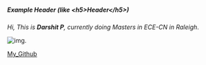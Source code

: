 ##### Example Header (like \<h5\>Header\</h5\>)

*Hi, This is **Darshit P**, currently doing Masters in ECE-CN in Raleigh*.

![img](https://media.licdn.com/mpr/mpr/shrinknp_200_200/AAEAAQAAAAAAAAksAAAAJGQzODM1YjQzLTAyNWUtNGE0MC04OTQ0LTAyNzgyOTUzYzczNw.jpg).

[My_Github](https://github.com/dupandit)
    
